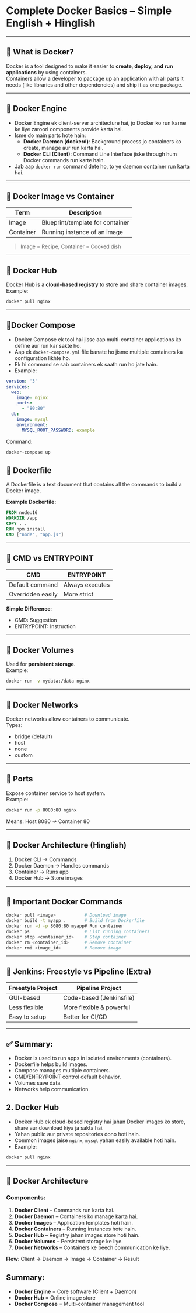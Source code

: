 
# Complete Docker Basics – Simple English + Hinglish

---

## 🔹 What is Docker?
Docker is a tool designed to make it easier to **create, deploy, and run applications** by using containers.  
Containers allow a developer to package up an application with all parts it needs (like libraries and other dependencies) and ship it as one package.

---

## 🔹 **Docker Engine**
- Docker Engine ek client-server architecture hai, jo Docker ko run karne ke liye zaroori components provide karta hai.
- Isme do main parts hote hain:
  - **Docker Daemon (dockerd)**: Background process jo containers ko create, manage aur run karta hai.
  - **Docker CLI (Client)**: Command Line Interface jiske through hum Docker commands run karte hain.
- Jab aap `docker run` command dete ho, to ye daemon container run karta hai.

---

## 🔹 Docker Image vs Container
| Term     | Description                             |
|----------|-----------------------------------------|
| Image    | Blueprint/template for container        |
| Container| Running instance of an image            |

> Image = Recipe, Container = Cooked dish

---

## 🔹 Docker Hub
Docker Hub is a **cloud-based registry** to store and share container images.  
Example:
```bash
docker pull nginx
```

---

## 🔹**Docker Compose**
- Docker Compose ek tool hai jisse aap multi-container applications ko define aur run kar sakte ho.
- Aap ek `docker-compose.yml` file banate ho jisme multiple containers ka configuration likhte ho.
- Ek hi command se sab containers ek saath run ho jate hain.
- Example:
```yaml
version: '3'
services:
  web:
    image: nginx
    ports:
      - "80:80"
  db:
    image: mysql
    environment:
      MYSQL_ROOT_PASSWORD: example
```
Command:
```bash
docker-compose up
```


## 🔹 Dockerfile
A Dockerfile is a text document that contains all the commands to build a Docker image.

**Example Dockerfile:**
```Dockerfile
FROM node:16
WORKDIR /app
COPY . .
RUN npm install
CMD ["node", "app.js"]
```

---

## 🔹 CMD vs ENTRYPOINT
| CMD              | ENTRYPOINT         |
|------------------|--------------------|
| Default command  | Always executes    |
| Overridden easily| More strict        |

**Simple Difference**:
- CMD: Suggestion
- ENTRYPOINT: Instruction

---

## 🔹 Docker Volumes
Used for **persistent storage**.  
Example:
```bash
docker run -v mydata:/data nginx
```

---

## 🔹 Docker Networks
Docker networks allow containers to communicate.  
Types:
- bridge (default)
- host
- none
- custom

---

## 🔹 Ports
Expose container service to host system.  
Example:
```bash
docker run -p 8080:80 nginx
```
Means: Host 8080 → Container 80

---

## 🔹 Docker Architecture (Hinglish)
1. Docker CLI → Commands
2. Docker Daemon → Handles commands
3. Container → Runs app
4. Docker Hub → Store images

---

## 🔹 Important Docker Commands
```bash
docker pull <image>           # Download image
docker build -t myapp .       # Build from Dockerfile
docker run -d -p 8080:80 myapp# Run container
docker ps                     # List running containers
docker stop <container_id>    # Stop container
docker rm <container_id>      # Remove container
docker rmi <image_id>         # Remove image
```

---

## 🔹 Jenkins: Freestyle vs Pipeline (Extra)
| Freestyle Project | Pipeline Project        |
|-------------------|-------------------------|
| GUI-based         | Code-based (Jenkinsfile)|
| Less flexible     | More flexible & powerful|
| Easy to setup     | Better for CI/CD        |

---

## ✅ Summary:
- Docker is used to run apps in isolated environments (containers).
- Dockerfile helps build images.
- Compose manages multiple containers.
- CMD/ENTRYPOINT control default behavior.
- Volumes save data.
- Networks help communication.


## 2. **Docker Hub**
- Docker Hub ek cloud-based registry hai jahan Docker images ko store, share aur download kiya ja sakta hai.
- Yahan public aur private repositories dono hoti hain.
- Common images jaise `nginx`, `mysql` yahan easily available hoti hain.
- Example:
```bash
docker pull nginx
```

---

## 🔹 **Docker Architecture**
### Components:
1. **Docker Client** – Commands run karta hai.
2. **Docker Daemon** – Containers ko manage karta hai.
3. **Docker Images** – Application templates hoti hain.
4. **Docker Containers** – Running instances hote hain.
5. **Docker Hub** – Registry jahan images store hoti hain.
6. **Docker Volumes** – Persistent storage ke liye.
7. **Docker Networks** – Containers ke beech communication ke liye.

**Flow**: Client → Daemon → Image → Container → Result


## Summary:
- **Docker Engine** = Core software (Client + Daemon)
- **Docker Hub** = Online image store
- **Docker Compose** = Multi-container management tool

